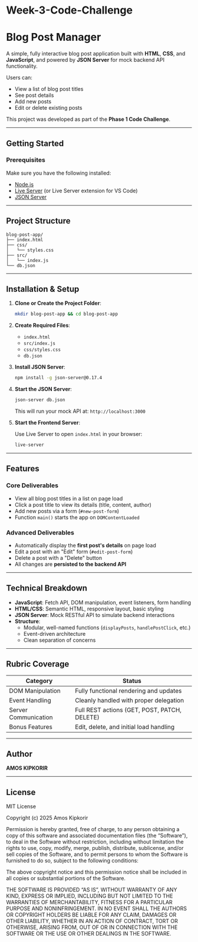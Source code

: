 # Week-3-Code-Challenge
#  Blog Post Manager

A simple, fully interactive blog post application built with **HTML**, **CSS**, and **JavaScript**, and powered by **JSON Server** for mock backend API functionality.

Users can:
- View a list of blog post titles
- See post details
- Add new posts
- Edit or delete existing posts

This project was developed as part of the **Phase 1 Code Challenge**.

---

##  Getting Started

### Prerequisites

Make sure you have the following installed:

- [Node.js](https://nodejs.org/)
- [Live Server](https://www.npmjs.com/package/live-server) (or Live Server extension for VS Code)
- [JSON Server](https://www.npmjs.com/package/json-server)

---

##  Project Structure

```
blog-post-app/
├── index.html
├── css/
│   └── styles.css
├── src/
│   └── index.js
└── db.json
```

---

##  Installation & Setup

1. **Clone or Create the Project Folder**:

   ```bash
   mkdir blog-post-app && cd blog-post-app
   ```

2. **Create Required Files**:

   - `index.html`
   - `src/index.js`
   - `css/styles.css`
   - `db.json`

3. **Install JSON Server**:

   ```bash
   npm install -g json-server@0.17.4
   ```

4. **Start the JSON Server**:

   ```bash
   json-server db.json
   ```

   This will run your mock API at: `http://localhost:3000`

5. **Start the Frontend Server**:

   Use Live Server to open `index.html` in your browser:

   ```bash
   live-server

---

##  Features

###  Core Deliverables

- View all blog post titles in a list on page load
- Click a post title to view its details (title, content, author)
- Add new posts via a form (`#new-post-form`)
- Function `main()` starts the app on `DOMContentLoaded`

###  Advanced Deliverables

- Automatically display the **first post's details** on page load
- Edit a post with an "Edit" form (`#edit-post-form`)
- Delete a post with a "Delete" button
- All changes are **persisted to the backend API**

---

##  Technical Breakdown

- **JavaScript**: Fetch API, DOM manipulation, event listeners, form handling
- **HTML/CSS**: Semantic HTML, responsive layout, basic styling
- **JSON Server**: Mock RESTful API to simulate backend interactions
- **Structure**:
  - Modular, well-named functions (`displayPosts`, `handlePostClick`, etc.)
  - Event-driven architecture
  - Clean separation of concerns

---

##  Rubric Coverage

| Category               | Status                                       |
|------------------------|----------------------------------------------|
| DOM Manipulation       |  Fully functional rendering and updates     |
| Event Handling         |  Cleanly handled with proper delegation     |
| Server Communication   |  Full REST actions (GET, POST, PATCH, DELETE) |
| Bonus Features         |  Edit, delete, and initial load handling    |

---

##  Author

**AMOS KIPKORIR**

---

##  License

MIT License

Copyright (c) 2025 Amos Kipkorir

Permission is hereby granted, free of charge, to any person obtaining a copy
of this software and associated documentation files (the “Software”), to deal
in the Software without restriction, including without limitation the rights
to use, copy, modify, merge, publish, distribute, sublicense, and/or sell
copies of the Software, and to permit persons to whom the Software is
furnished to do so, subject to the following conditions:

The above copyright notice and this permission notice shall be included in all
copies or substantial portions of the Software.

THE SOFTWARE IS PROVIDED “AS IS”, WITHOUT WARRANTY OF ANY KIND, EXPRESS OR
IMPLIED, INCLUDING BUT NOT LIMITED TO THE WARRANTIES OF MERCHANTABILITY,
FITNESS FOR A PARTICULAR PURPOSE AND NONINFRINGEMENT. IN NO EVENT SHALL THE
AUTHORS OR COPYRIGHT HOLDERS BE LIABLE FOR ANY CLAIM, DAMAGES OR OTHER
LIABILITY, WHETHER IN AN ACTION OF CONTRACT, TORT OR OTHERWISE, ARISING FROM,
OUT OF OR IN CONNECTION WITH THE SOFTWARE OR THE USE OR OTHER DEALINGS IN THE
SOFTWARE.
